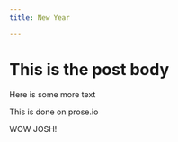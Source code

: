 ```yaml
---
title: New Year

---
```

# This is the post body

Here is some more text

This is done on prose.io

WOW JOSH!